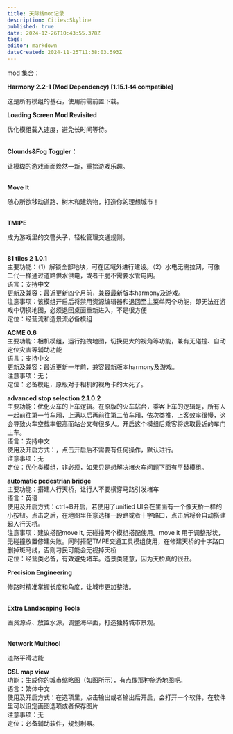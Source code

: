 ```yaml
---
title: 天际线mod记录
description: Cities:Skyline
published: true
date: 2024-12-26T10:43:55.378Z
tags: 
editor: markdown
dateCreated: 2024-11-25T11:38:03.593Z
---
```


mod 集合：

**Harmony 2.2-1 (Mod Dependency) \[1.15.1-f4 compatible\]**

这是所有模组的基石，使用前需前置下载。

**Loading Screen Mod Revisited**

优化模组载入速度，避免长时间等待。  
 

**Clounds&amp;Fog Toggler：**

让模糊的游戏画面焕然一新，重拾游戏乐趣。  
 

**Move It**

随心所欲移动道路、树木和建筑物，打造你的理想城市！  
 

**TM:PE**

成为游戏里的交警头子，轻松管理交通规则。  
 

**81 tiles 2 1.0.1**  
主要功能：（1）解锁全部地块，可在区域外进行建设。（2）水电无需拉网，可像二代一样通过道路供水供电，或者干脆不需要水管电网。  
语言：支持中文  
更新及兼容：最近更新四个月前，兼容最新版本harmony及游戏。  
注意事项：该模组开启后将禁用资源编辑器和退回至主菜单两个功能，即无法在游戏中切换地图，必须退回桌面重新进入，不是很方便  
定位：经营流和造景流必备模组

**ACME 0.6**  
主要功能：相机模组，运行拖拽地图，切换更大的视角等功能，兼有无碰撞、自动定位灾害等辅助功能  
语言：支持中文  
更新及兼容：最近更新一年前，兼容最新版本harmony及游戏。  
注意事项：无；  
定位：必备模组，原版对于相机的视角卡的太死了。

**advanced stop selection 2.1.0.2**  
主要功能：优化火车的上车逻辑。在原版的火车站台，乘客上车的逻辑是，所有人一起前往第一节车厢，上满以后再前往第二节车厢，依次类推，上客效率很慢，这会导致火车空载率很高而站台又有很多人。开启这个模组后乘客将选取最近的车门上车。  
语言：支持中文  
使用及开启方式：，点击开启后不需要有任何操作，默认进行。  
注意事项：无  
定位：优化类模组，非必须，如果只是想解决堵火车问题下面有平替模组。

**automatic pedestrian bridge**  
主要功能：搭建人行天桥，让行人不要横穿马路引发堵车  
语言：英语  
使用及开启方式：ctrl+B开启，若使用了unified UI会在里面有一个像天桥一样的小按钮。点击之后，在地图里任意选择一段路或者十字路口，点击后将会自动搭建起人行天桥。  
注意事项：建议搭配move it, 无碰撞两个模组搭配使用。move it 用于调整形状，无碰撞放置修建失败。同时搭配TMPE交通工具模组使用，在修建天桥的十字路口删掉斑马线，否则刁民可能会无视掉天桥  
定位：经营类必备，有效避免堵车。造景类随意，因为天桥真的很丑。

**Precision Engineering**

修路时精准掌握长度和角度，让城市更加整洁。  
 

**Extra Landscaping Tools**

画资源点、放置水源，调整海平面，打造独特城市景观。  
 

**Network Multitool**

道路平滑功能

**CSL map view**  
功能：生成你的城市缩略图（如图所示），有点像那种旅游地图吧。  
语言：繁体中文  
使用及开启方式：在选项里，点击输出或者输出后开启，会打开一个软件，在软件里可以设定画图选项或者保存图片  
注意事项：无  
定位：必备辅助软件，规划利器。

